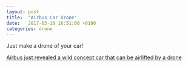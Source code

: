 ```yaml
---
layout: post
title:  "Airbus Car Drone"
date:   2017-03-10 16:51:00 +0100
categories: drone
---
```


Just make a drone of your car!

[Airbus just revealed a wild concept car that can be airlifted by a drone](http://uk.businessinsider.com/popup-concept-car-airbus-airlifted-by-drone-geneva-2017-3?r=US&IR=T)

